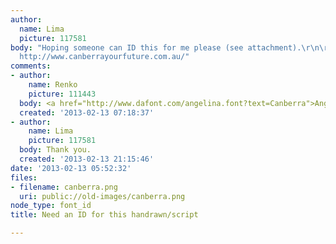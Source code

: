 ```yaml
---
author:
  name: Lima
  picture: 117581
body: "Hoping someone can ID this for me please (see attachment).\r\n\r\nSee also:
  http://www.canberrayourfuture.com.au/"
comments:
- author:
    name: Renko
    picture: 111443
  body: <a href="http://www.dafont.com/angelina.font?text=Canberra">Angelina</a>
  created: '2013-02-13 07:18:37'
- author:
    name: Lima
    picture: 117581
  body: Thank you.
  created: '2013-02-13 21:15:46'
date: '2013-02-13 05:52:32'
files:
- filename: canberra.png
  uri: public://old-images/canberra.png
node_type: font_id
title: Need an ID for this handrawn/script

---
```


